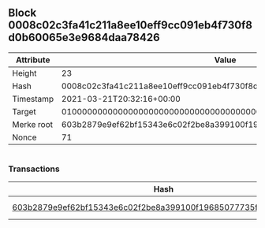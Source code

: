 ## Block 0008c02c3fa41c211a8ee10eff9cc091eb4f730f8d0b60065e3e9684daa78426

Attribute | Value
--- | ---
Height | 23
Hash | 0008c02c3fa41c211a8ee10eff9cc091eb4f730f8d0b60065e3e9684daa78426
Timestamp | 2021-03-21T20:32:16+00:00
Target | 0100000000000000000000000000000000000000000000000000000000000000
Merke root | 603b2879e9ef62bf15343e6c02f2be8a399100f19685077735fc339913faffc9
Nonce | 71

```

```

### Transactions

Hash | Amount
--- | ---
[603b2879e9ef62bf15343e6c02f2be8a399100f19685077735fc339913faffc9](603b2879e9ef62bf15343e6c02f2be8a399100f19685077735fc339913faffc9.md) | 10.00000000 SKEPTI 
